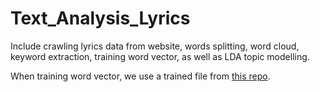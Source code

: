 # Text_Analysis_Lyrics

Include crawling lyrics data from website, words splitting, word cloud, keyword extraction, training word vector, as well as LDA topic modelling.

When training word vector, we use a trained file from [this repo](https://github.com/Embedding/Chinese-Word-Vectors).
